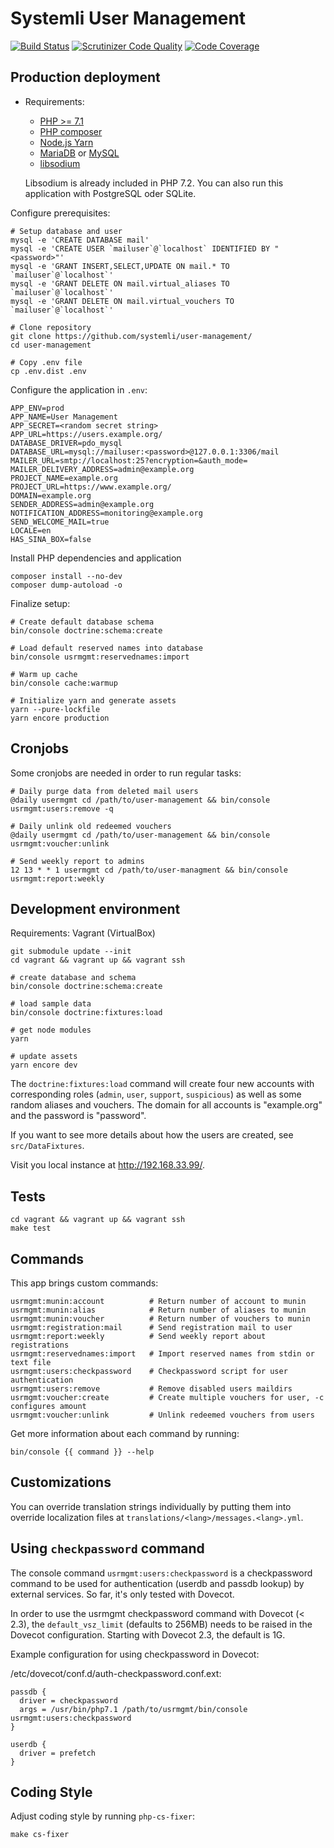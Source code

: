 # Systemli User Management

[![Build Status](https://travis-ci.org/systemli/user-management.svg?branch=master)](https://travis-ci.org/systemli/user-management)
[![Scrutinizer Code Quality](https://scrutinizer-ci.com/g/systemli/user-management/badges/quality-score.png?b=master)](https://scrutinizer-ci.com/g/systemli/user-management/?branch=master)
[![Code Coverage](https://scrutinizer-ci.com/g/systemli/user-management/badges/coverage.png?b=master)](https://scrutinizer-ci.com/g/systemli/user-management/?branch=master)

## Production deployment

* Requirements:
  * [PHP >= 7.1](https://secure.php.net/)
  * [PHP composer](https://getcomposer.org/)
  * [Node.js Yarn](https://yarnpkg.com/)
  * [MariaDB](https://mariadb.org/) or [MySQL](https://mysql.com/)
  * [libsodium](https://download.libsodium.org/doc/)

  Libsodium is already included in PHP 7.2. You can also run this application with PostgreSQL oder SQLite.

Configure prerequisites:

    # Setup database and user
    mysql -e 'CREATE DATABASE mail'
    mysql -e 'CREATE USER `mailuser`@`localhost` IDENTIFIED BY "<password>"'
    mysql -e 'GRANT INSERT,SELECT,UPDATE ON mail.* TO `mailuser`@`localhost`'
    mysql -e 'GRANT DELETE ON mail.virtual_aliases TO `mailuser`@`localhost`'
    mysql -e 'GRANT DELETE ON mail.virtual_vouchers TO `mailuser`@`localhost`'

    # Clone repository
    git clone https://github.com/systemli/user-management/
    cd user-management

    # Copy .env file
    cp .env.dist .env

Configure the application in `.env`:

    APP_ENV=prod
    APP_NAME=User Management
    APP_SECRET=<random secret string>
    APP_URL=https://users.example.org/
    DATABASE_DRIVER=pdo_mysql
    DATABASE_URL=mysql://mailuser:<password>@127.0.0.1:3306/mail
    MAILER_URL=smtp://localhost:25?encryption=&auth_mode=
    MAILER_DELIVERY_ADDRESS=admin@example.org
    PROJECT_NAME=example.org
    PROJECT_URL=https://www.example.org/
    DOMAIN=example.org
    SENDER_ADDRESS=admin@example.org
    NOTIFICATION_ADDRESS=monitoring@example.org
    SEND_WELCOME_MAIL=true
    LOCALE=en
    HAS_SINA_BOX=false

Install PHP dependencies and application

    composer install --no-dev
    composer dump-autoload -o


Finalize setup:

    # Create default database schema
    bin/console doctrine:schema:create

    # Load default reserved names into database
    bin/console usrmgmt:reservednames:import

    # Warm up cache
    bin/console cache:warmup

    # Initialize yarn and generate assets
    yarn --pure-lockfile
    yarn encore production

## Cronjobs

Some cronjobs are needed in order to run regular tasks:

	# Daily purge data from deleted mail users
	@daily usermgmt cd /path/to/user-management && bin/console usrmgmt:users:remove -q

	# Daily unlink old redeemed vouchers
	@daily usermgmt cd /path/to/user-management && bin/console usrmgmt:voucher:unlink

	# Send weekly report to admins
	12 13 * * 1 usermgmt cd /path/to/user-managment && bin/console usrmgmt:report:weekly

## Development environment

Requirements: Vagrant (VirtualBox)

    git submodule update --init
    cd vagrant && vagrant up && vagrant ssh

    # create database and schema
    bin/console doctrine:schema:create
    
    # load sample data
    bin/console doctrine:fixtures:load

    # get node modules
    yarn

    # update assets
    yarn encore dev

The `doctrine:fixtures:load` command will create four new accounts with
corresponding roles (`admin`, `user`, `support`, `suspicious`) as well
as some random aliases and vouchers. The domain for all accounts is
"example.org" and the password is "password".

If you want to see more details about how the users are created, see
`src/DataFixtures`.

Visit you local instance at http://192.168.33.99/.

## Tests

    cd vagrant && vagrant up && vagrant ssh
    make test

## Commands

This app brings custom commands:

    usrmgmt:munin:account          # Return number of account to munin
    usrmgmt:munin:alias            # Return number of aliases to munin
    usrmgmt:munin:voucher          # Return number of vouchers to munin
    usrmgmt:registration:mail      # Send registration mail to user
    usrmgmt:report:weekly          # Send weekly report about registrations
    usrmgmt:reservednames:import   # Import reserved names from stdin or text file
    usrmgmt:users:checkpassword    # Checkpassword script for user authentication
    usrmgmt:users:remove           # Remove disabled users maildirs
    usrmgmt:voucher:create         # Create multiple vouchers for user, -c configures amount
    usrmgmt:voucher:unlink         # Unlink redeemed vouchers from users
    
Get more information about each command by running:

    bin/console {{ command }} --help

## Customizations

You can override translation strings individually by putting them into
override localization files at `translations/<lang>/messages.<lang>.yml`.

## Using `checkpassword` command

The console command `usrmgmt:users:checkpassword` is a checkpassword command
to be used for authentication (userdb and passdb lookup) by external services.
So far, it's only tested with Dovecot.

In order to use the usrmgmt checkpassword command with Dovecot (< 2.3), the
`default_vsz_limit` (defaults to 256MB) needs to be raised in the Dovecot
configuration. Starting with Dovecot 2.3, the default is 1G.

Example configuration for using checkpassword in Dovecot:

/etc/dovecot/conf.d/auth-checkpassword.conf.ext:

    passdb {
      driver = checkpassword
      args = /usr/bin/php7.1 /path/to/usrmgmt/bin/console usrmgmt:users:checkpassword
    }

    userdb {
      driver = prefetch
    }

## Coding Style

Adjust coding style by running `php-cs-fixer`:

    make cs-fixer
